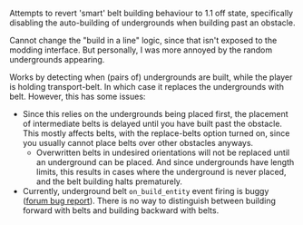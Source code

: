 Attempts to revert 'smart' belt building behaviour to 1.1 off state, specifically disabling the auto-building of undergrounds when building past an obstacle.

Cannot change the "build in a line" logic, since that isn't exposed to the modding interface. But personally, I was more annoyed by the random undergrounds appearing.

Works by detecting when (pairs of) undergrounds are built, while the player is holding transport-belt. In which case it replaces the undergrounds with belt. However, this has some issues:
- Since this relies on the undergrounds being placed first, the placement of intermediate belts is delayed until you have built past the obstacle. This mostly affects belts, with the replace-belts option turned on, since you usually cannot place belts over other obstacles anyways.
  - Overwritten belts in undesired orientations will not be replaced until an underground can be placed. And since undergrounds have length limits, this results in cases where the underground is never placed, and the belt building halts prematurely.
- Currently, underground belt `on_build_entity` event firing is buggy ([forum bug report](https://forums.factorio.com/viewtopic.php?f=7&t=118559)). There is no way to distinguish between building forward with belts and building backward with belts.
  <!-- - This means you cannot build backwards (against the direction of the belt) over obstacles, since the replacement belts will be in the wrong direction.
  - I also cannot find a way of getting the direction items in the player's cursor are facing, so I cannot use that to check direction either. -->
<!-- - Since this mod relies on the undergrounds being placed first, and then being replaced by regular belt, if the player has no underground belts in their inventory, there will be a 'Missing underground belts' alert, causing regular belts to fail to be placed. -->
